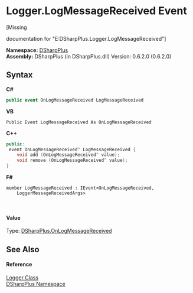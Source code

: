 # Logger.LogMessageReceived Event
 

\[Missing <summary> documentation for "E:DSharpPlus.Logger.LogMessageReceived"\]

**Namespace:**&nbsp;<a href="503971eb-de5e-a570-9922-de9500a9b1cc">DSharpPlus</a><br />**Assembly:**&nbsp;DSharpPlus (in DSharpPlus.dll) Version: 0.6.2.0 (0.6.2.0)

## Syntax

**C#**<br />
``` C#
public event OnLogMessageReceived LogMessageReceived
```

**VB**<br />
``` VB
Public Event LogMessageReceived As OnLogMessageReceived
```

**C++**<br />
``` C++
public:
 event OnLogMessageReceived^ LogMessageReceived {
	void add (OnLogMessageReceived^ value);
	void remove (OnLogMessageReceived^ value);
}
```

**F#**<br />
``` F#
member LogMessageReceived : IEvent<OnLogMessageReceived,
    LoggerMessageReceivedArgs>

```

<br />

#### Value
Type: <a href="4da043a5-95c7-e240-4e6f-c71e2a81c100">DSharpPlus.OnLogMessageReceived</a>

## See Also


#### Reference
<a href="6c13a27e-db36-c994-0b19-4bb50a260ac8">Logger Class</a><br /><a href="503971eb-de5e-a570-9922-de9500a9b1cc">DSharpPlus Namespace</a><br />